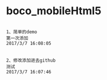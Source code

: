 # boco_mobileHtml5
##   
	1、简单的demo	
	第一次添加
	2017/3/7 16:08:05 						
##

	2、修改添加进去github
	测试			
	2017/3/7 16:07:46 

